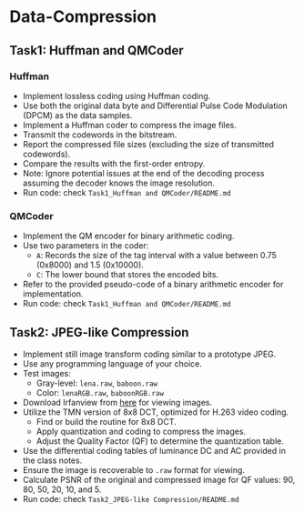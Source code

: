# Data-Compression
## Task1: Huffman and QMCoder
### Huffman
- Implement lossless coding using Huffman coding.
- Use both the original data byte and Differential Pulse Code Modulation (DPCM) as the data samples.
- Implement a Huffman coder to compress the image files.
- Transmit the codewords in the bitstream.
- Report the compressed file sizes (excluding the size of transmitted codewords).
- Compare the results with the first-order entropy.
- Note: Ignore potential issues at the end of the decoding process assuming the decoder knows the image resolution.
- Run code: check `Task1_Huffman and QMCoder/README.md`

### QMCoder
- Implement the QM encoder for binary arithmetic coding.
- Use two parameters in the coder:
  - `A`: Records the size of the tag interval with a value between 0.75 (0x8000) and 1.5 (0x10000).
  - `C`: The lower bound that stores the encoded bits.
- Refer to the provided pseudo-code of a binary arithmetic encoder for implementation.
- Run code: check `Task1_Huffman and QMCoder/README.md`

## Task2: JPEG-like Compression
- Implement still image transform coding similar to a prototype JPEG.
- Use any programming language of your choice.
- Test images:
  - Gray-level: `lena.raw`, `baboon.raw`
  - Color: `lenaRGB.raw`, `baboonRGB.raw`
- Download Irfanview from [here](http://www.irfanview.com) for viewing images.
- Utilize the TMN version of 8x8 DCT, optimized for H.263 video coding.
  - Find or build the routine for 8x8 DCT.
  - Apply quantization and coding to compress the images.
  - Adjust the Quality Factor (QF) to determine the quantization table.
- Use the differential coding tables of luminance DC and AC provided in the class notes.
- Ensure the image is recoverable to `.raw` format for viewing.
- Calculate PSNR of the original and compressed image for QF values: 90, 80, 50, 20, 10, and 5.
- Run code: check `Task2_JPEG-like Compression/README.md`
